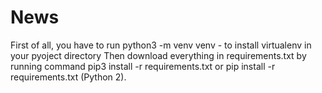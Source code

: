 # News
First of all, you have to run python3 -m venv venv - to install virtualenv in your pyoject directory
Then download everything in requirements.txt by running command pip3 install -r requirements.txt or  pip install -r requirements.txt (Python 2).
